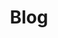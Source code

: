 ---
title: Blog
content:
    items: '@self.children'
    limit: 10
    order:
        by: date
        dir: desc
    pagination: true
    url_taxonomy_filters: true
feed:
    description: 'Sample Blog Description'
    limit: 10
pagination: true
---